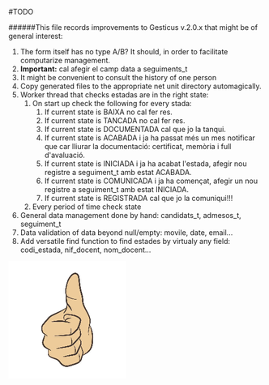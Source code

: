 #TODO

######This file records improvements to Gesticus v.2.0.x that might be of general interest:

1. The form itself has no type A/B? It should, in order to facilitate computarize management.
1. __Important:__ cal afegir el camp data a seguiments_t
1. It might be convenient to consult the history of one person
1. Copy generated files to the appropriate net unit directory automagically.
1. Worker thread that checks estadas are in the right state:
   1. On start up check the following for every stada:
      1. If current state is BAIXA no cal fer res.
      1. If current state is TANCADA no cal fer res.
      1. If current state is DOCUMENTADA cal que jo la tanqui.
      1. If current state is ACABADA i ja ha passat més un mes notificar que car lliurar la documentació: certificat, memòria i full d'avaluació.
      1. If current state is INICIADA i ja ha acabat l'estada, afegir nou registre a seguiment_t amb estat ACABADA.
      1. If current state is COMUNICADA i ja ha començat, afegir un nou registre a seguiment_t amb estat INICIADA.
      1. If current state is REGISTRADA cal que jo la comuniqui!!!
   1. Every period of time check state 
1. General data management done by hand: candidats_t, admesos_t, seguiment_t
1. Data validation of data beyond null/empty: movile, date, email...
1. Add versatile find function to find estades by virtualy any field: codi_estada, nif_docent, nom_docent...


![Thumb Up](./thumb_up.jpg)